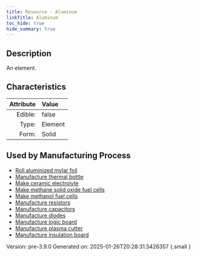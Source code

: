 ```yaml
---
title: Resource - Aluminum
linkTitle: Aluminum
toc_hide: true
hide_summary: true
---
```


## Description
An element.

## Characteristics

| Attribute      | Value |
|--------:|:------|
|Edible:|false|
|Type:|Element|
|Form:|Solid|
 

## Used by Manufacturing Process

- [Roll aluminized mylar foil](/docs/definitions/process/roll-aluminized-mylar-foil)
- [Manufacture thermal bottle](/docs/definitions/process/manufacture-thermal-bottle)
- [Make ceramic electrolyte](/docs/definitions/process/make-ceramic-electrolyte)
- [Make methane solid oxide fuel cells](/docs/definitions/process/make-methane-solid-oxide-fuel-cells)
- [Make methanol fuel cells](/docs/definitions/process/make-methanol-fuel-cells)
- [Manufacture resistors](/docs/definitions/process/manufacture-resistors)
- [Manufacture capacitors](/docs/definitions/process/manufacture-capacitors)
- [Manufacture diodes](/docs/definitions/process/manufacture-diodes)
- [Manufacture logic board](/docs/definitions/process/manufacture-logic-board)
- [Manufacture plasma cutter](/docs/definitions/process/manufacture-plasma-cutter)
- [Manufacture insulation board](/docs/definitions/process/manufacture-insulation-board)


    

Version: pre-3.9.0 Generated on: 2025-01-26T20:28:31.5426357
{.small }

